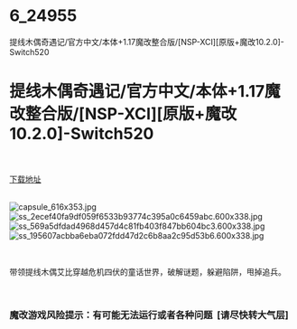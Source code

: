 # 6_24955
提线木偶奇遇记/官方中文/本体+1.17魔改整合版/[NSP-XCI][原版+魔改10.2.0]-Switch520
# 提线木偶奇遇记/官方中文/本体+1.17魔改整合版/[NSP-XCI][原版+魔改10.2.0]-Switch520
 <br/></br>
[下载地址](https://www.switch520.cc/article/24955 "下载地址")
<br/></br>

<p><img title="capsule_616x353.jpg" src="https://www.switch520.cc/muke_img/2021_11_27_ec19fa2f7ee42.jpg" alt="capsule_616x353.jpg"><br>
<img title="ss_2ecef40fa9df059f6533b93774c395a0c6459abc.600x338.jpg" src="https://www.switch520.cc/muke_img/2021_11_27_5eaacaf4bab24.jpg" alt="ss_2ecef40fa9df059f6533b93774c395a0c6459abc.600x338.jpg"><br>
<img title="ss_569a5dfdad4968d457d4c81fb403f847bb604bc3.600x338.jpg" src="https://www.switch520.cc/muke_img/2021_11_27_b3da91763f5c3.jpg" alt="ss_569a5dfdad4968d457d4c81fb403f847bb604bc3.600x338.jpg"><br>
<img title="ss_195607acbba6eba072fdd47d2c6b8aa2c95d53b6.600x338.jpg" src="https://www.switch520.cc/muke_img/2021_11_27_c65781ef843cb.jpg" alt="ss_195607acbba6eba072fdd47d2c6b8aa2c95d53b6.600x338.jpg"></p>
<p>&nbsp;</p>
<p>带领提线木偶艾比穿越危机四伏的童话世界，破解谜题，躲避陷阱，甩掉追兵。</p>
<p>&nbsp;</p>
<h3>魔改游戏风险提示：有可能无法运行或者各种问题 &nbsp;[请尽快转大气层]</h3>



